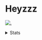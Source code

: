 # Heyzzz  

[![.](https://skillicons.dev/icons?i=js,ts,nextjs,nestjs,mongodb)](https://skillicons.dev)  

<details>
<summary>Stats</summary
<!--START_SECTION:waka-->

```txt
TypeScript   13 hrs 38 mins  ████████████████████░░░░░   79.34 %
JavaScript   2 hrs 29 mins   ███▓░░░░░░░░░░░░░░░░░░░░░   14.49 %
Rust         38 mins         █░░░░░░░░░░░░░░░░░░░░░░░░   03.76 %
JSON         17 mins         ▒░░░░░░░░░░░░░░░░░░░░░░░░   01.69 %
PowerShell   3 mins          ░░░░░░░░░░░░░░░░░░░░░░░░░   00.33 %
```

<!--END_SECTION:waka-->
</details>
